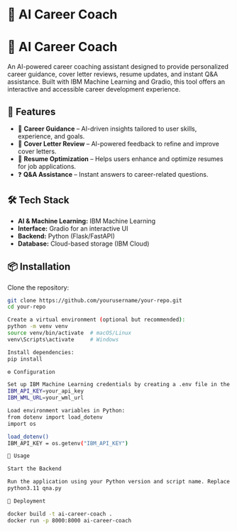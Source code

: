 # 🤖 AI Career Coach  
# 🤖 AI Career Coach  

An AI-powered career coaching assistant designed to provide personalized career guidance, cover letter reviews, resume updates, and instant Q&A assistance. Built with IBM Machine Learning and Gradio, this tool offers an interactive and accessible career development experience.  

## 🚀 Features  
- 📌 **Career Guidance** – AI-driven insights tailored to user skills, experience, and goals.  
- 📄 **Cover Letter Review** – AI-powered feedback to refine and improve cover letters.  
- 📝 **Resume Optimization** – Helps users enhance and optimize resumes for job applications.  
- ❓ **Q&A Assistance** – Instant answers to career-related questions.  

## 🛠️ Tech Stack  
- **AI & Machine Learning:** IBM Machine Learning  
- **Interface:** Gradio for an interactive UI  
- **Backend:** Python (Flask/FastAPI)  
- **Database:** Cloud-based storage (IBM Cloud)  

## 📦 Installation  

Clone the repository:  
```sh
git clone https://github.com/yourusername/your-repo.git
cd your-repo

Create a virtual environment (optional but recommended):
python -m venv venv
source venv/bin/activate  # macOS/Linux
venv\Scripts\activate     # Windows

Install dependencies:
pip install

⚙️ Configuration 

Set up IBM Machine Learning credentials by creating a .env file in the project directory:
IBM_API_KEY=your_api_key
IBM_WML_URL=your_wml_url

Load environment variables in Python:
from dotenv import load_dotenv
import os

load_dotenv()
IBM_API_KEY = os.getenv("IBM_API_KEY")

🚀 Usage

Start the Backend

Run the application using your Python version and script name. Replace python3.11 with your installed Python version and qna.py with your main application script:
python3.11 qna.py

🐳 Deployment

docker build -t ai-career-coach .
docker run -p 8000:8000 ai-career-coach
